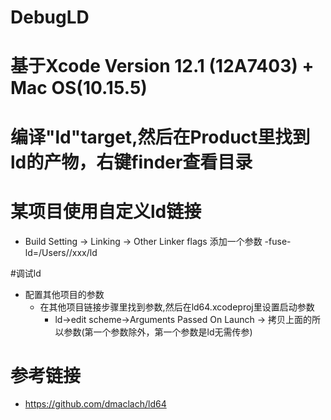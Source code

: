 # DebugLD

# 基于Xcode Version 12.1 (12A7403) + Mac OS(10.15.5)

# 编译"ld"target,然后在Product里找到ld的产物，右键finder查看目录

# 某项目使用自定义ld链接
 - Build Setting -> Linking -> Other Linker flags 添加一个参数 -fuse-ld=/Users/<username>/xxx/ld


#调试ld
 - 配置其他项目的参数
    - 在其他项目链接步骤里找到参数,然后在ld64.xcodeproj里设置启动参数
        - ld->edit scheme->Arguments Passed On Launch -> 拷贝上面的所以参数(第一个参数除外，第一个参数是ld无需传参)



# 参考链接
  - https://github.com/dmaclach/ld64
